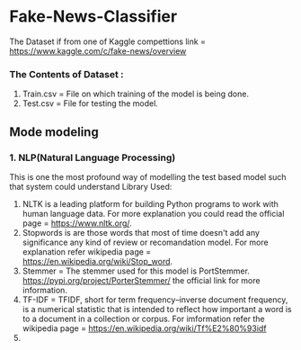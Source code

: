 # Fake-News-Classifier
The Dataset if from one of Kaggle compettions link = https://www.kaggle.com/c/fake-news/overview

### The Contents of Dataset :
  1. Train.csv = File on which training of the model is being done.
  2. Test.csv = File for testing the model.

## Mode modeling

### 1. NLP(Natural Language Processing)
This is one the most profound way of modelling the test based model such that system could understand
Library Used:
  1. NLTK is a leading platform for building Python programs to work with human language data. For more explanation you could read the official page = https://www.nltk.org/.
  2. Stopwords is are those words that most of time doesn't add any significance any kind of review or recomandation model. For more explanation refer wikipedia page = https://en.wikipedia.org/wiki/Stop_word.
  3. Stemmer = The stemmer used for this model is PortStemmer. https://pypi.org/project/PorterStemmer/ the official link for more information.
  4. TF-IDF = TFIDF, short for term frequency–inverse document frequency, is a numerical statistic that is intended to reflect how important a word is to a document in a collection or corpus. For imformation refer the wikipedia page = https://en.wikipedia.org/wiki/Tf%E2%80%93idf
  5. 

